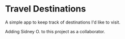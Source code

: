 # Travel Destinations

A simple app to keep track of destinations I'd like to visit.

Adding Sidney O. to this project as a collaborator.